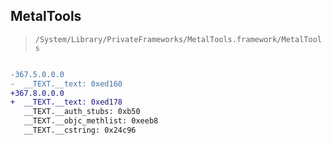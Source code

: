 ## MetalTools

> `/System/Library/PrivateFrameworks/MetalTools.framework/MetalTools`

```diff

-367.5.0.0.0
-  __TEXT.__text: 0xed160
+367.8.0.0.0
+  __TEXT.__text: 0xed178
   __TEXT.__auth_stubs: 0xb50
   __TEXT.__objc_methlist: 0xeeb8
   __TEXT.__cstring: 0x24c96

```
